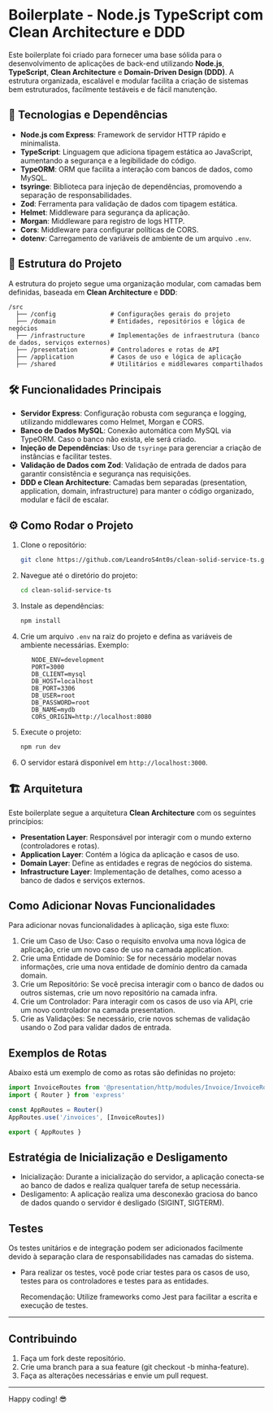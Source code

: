 # Boilerplate - Node.js TypeScript com Clean Architecture e DDD

Este boilerplate foi criado para fornecer uma base sólida para o desenvolvimento de aplicações de back-end utilizando **Node.js**, **TypeScript**, **Clean Architecture** e **Domain-Driven Design (DDD)**. A estrutura organizada, escalável e modular facilita a criação de sistemas bem estruturados, facilmente testáveis e de fácil manutenção.

## 🚀 Tecnologias e Dependências

- **Node.js com Express**: Framework de servidor HTTP rápido e minimalista.
- **TypeScript**: Linguagem que adiciona tipagem estática ao JavaScript, aumentando a segurança e a legibilidade do código.
- **TypeORM**: ORM que facilita a interação com bancos de dados, como MySQL.
- **tsyringe**: Biblioteca para injeção de dependências, promovendo a separação de responsabilidades.
- **Zod**: Ferramenta para validação de dados com tipagem estática.
- **Helmet**: Middleware para segurança da aplicação.
- **Morgan**: Middleware para registro de logs HTTP.
- **Cors**: Middleware para configurar políticas de CORS.
- **dotenv**: Carregamento de variáveis de ambiente de um arquivo `.env`.

## 📂 Estrutura do Projeto

A estrutura do projeto segue uma organização modular, com camadas bem definidas, baseada em **Clean Architecture** e **DDD**:

```plaintext
/src
  ├── /config               # Configurações gerais do projeto
  ├── /domain               # Entidades, repositórios e lógica de negócios
  ├── /infrastructure       # Implementações de infraestrutura (banco de dados, serviços externos)
  ├── /presentation         # Controladores e rotas de API
  ├── /application          # Casos de uso e lógica de aplicação
  ├── /shared               # Utilitários e middlewares compartilhados
```

## 🛠️ Funcionalidades Principais

- **Servidor Express**: Configuração robusta com segurança e logging, utilizando middlewares como Helmet, Morgan e CORS.
- **Banco de Dados MySQL**: Conexão automática com MySQL via TypeORM. Caso o banco não exista, ele será criado.
- **Injeção de Dependências**: Uso de `tsyringe` para gerenciar a criação de instâncias e facilitar testes.
- **Validação de Dados com Zod**: Validação de entrada de dados para garantir consistência e segurança nas requisições.
- **DDD e Clean Architecture**: Camadas bem separadas (presentation, application, domain, infrastructure) para manter o código organizado, modular e fácil de escalar.

## ⚙️ Como Rodar o Projeto

1. Clone o repositório:

   ```bash
   git clone https://github.com/LeandroS4nt0s/clean-solid-service-ts.git
   ```

2. Navegue até o diretório do projeto:

   ```bash
   cd clean-solid-service-ts
   ```

3. Instale as dependências:

   ```bash
   npm install
   ```

4. Crie um arquivo `.env` na raiz do projeto e defina as variáveis de ambiente necessárias. Exemplo:

   ```plaintext
      NODE_ENV=development
      PORT=3000
      DB_CLIENT=mysql
      DB_HOST=localhost
      DB_PORT=3306
      DB_USER=root
      DB_PASSWORD=root
      DB_NAME=mydb
      CORS_ORIGIN=http://localhost:8080
   ```

5. Execute o projeto:

   ```bash
   npm run dev
   ```

6. O servidor estará disponível em `http://localhost:3000`.

## 🏗️ Arquitetura

Este boilerplate segue a arquitetura **Clean Architecture** com os seguintes princípios:

- **Presentation Layer**: Responsável por interagir com o mundo externo (controladores e rotas).
- **Application Layer**: Contém a lógica da aplicação e casos de uso.
- **Domain Layer**: Define as entidades e regras de negócios do sistema.
- **Infrastructure Layer**: Implementação de detalhes, como acesso a banco de dados e serviços externos.

## Como Adicionar Novas Funcionalidades

Para adicionar novas funcionalidades à aplicação, siga este fluxo:

1. Crie um Caso de Uso: Caso o requisito envolva uma nova lógica de aplicação, crie um novo caso de uso na camada application.
2. Crie uma Entidade de Domínio: Se for necessário modelar novas informações, crie uma nova entidade de domínio dentro da camada domain.
3. Crie um Repositório: Se você precisa interagir com o banco de dados ou outros sistemas, crie um novo repositório na camada infra.
4. Crie um Controlador: Para interagir com os casos de uso via API, crie um novo controlador na camada presentation.
5. Crie as Validações: Se necessário, crie novos schemas de validação usando o Zod para validar dados de entrada.

## Exemplos de Rotas

Abaixo está um exemplo de como as rotas são definidas no projeto:

```javascript
import InvoiceRoutes from '@presentation/http/modules/Invoice/InvoiceRoute'
import { Router } from 'express'

const AppRoutes = Router()
AppRoutes.use('/invoices', [InvoiceRoutes])

export { AppRoutes }
```

## Estratégia de Inicialização e Desligamento

- Inicialização: Durante a inicialização do servidor, a aplicação conecta-se ao banco de dados e realiza qualquer tarefa de setup necessária.
- Desligamento: A aplicação realiza uma desconexão graciosa do banco de dados quando o servidor é desligado (SIGINT, SIGTERM).

## Testes

Os testes unitários e de integração podem ser adicionados facilmente devido à separação clara de responsabilidades nas camadas do sistema.

- Para realizar os testes, você pode criar testes para os casos de uso, testes para os controladores e testes para as entidades.

  Recomendação: Utilize frameworks como Jest para facilitar a escrita e execução de testes.

---

## Contribuindo

1. Faça um fork deste repositório.
2. Crie uma branch para a sua feature (git checkout -b minha-feature).
3. Faça as alterações necessárias e envie um pull request.

---

Happy coding! 😎
